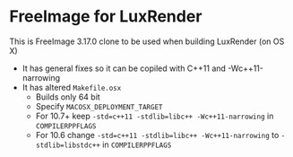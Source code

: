 # FreeImage for LuxRender

This is FreeImage 3.17.0 clone to be used when building LuxRender (on OS X)

* It has general fixes so it can be copiled with C++11 and -Wc++11-narrowing
* It has altered `Makefile.osx`
	* Builds only 64 bit
	* Specify `MACOSX_DEPLOYMENT_TARGET`
	* For 10.7+ keep `-std=c++11 -stdlib=libc++ -Wc++11-narrowing` in `COMPILERPPFLAGS`
	* For 10.6 change `-std=c++11 -stdlib=libc++ -Wc++11-narrowing` to `-stdlib=libstdc++` in `COMPILERPPFLAGS`
